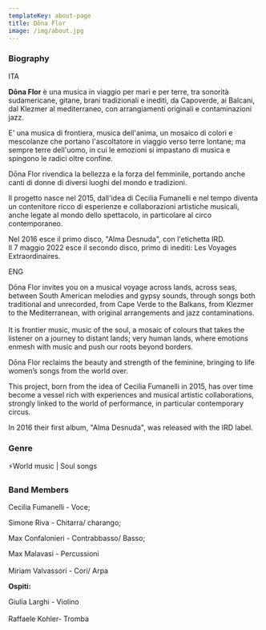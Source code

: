 ```yaml
---
templateKey: about-page
title: Dōna Flor
image: /img/about.jpg
---
```

### Biography

ITA

**Dōna Flor** è una musica in viaggio per mari e per terre, tra sonorità sudamericane, gitane, brani tradizionali e inediti, da Capoverde, ai Balcani, dal Klezmer al mediterraneo, con arrangiamenti originali e contaminazioni jazz.

 E' una musica di frontiera, musica dell'anima, un mosaico di colori e mescolanze che portano l'ascoltatore in viaggio verso terre lontane; ma sempre terre dell'uomo, in cui le emozioni si impastano di musica e spingono le radici oltre confine.

Dōna Flor rivendica la bellezza e la forza del femminile, portando anche canti di donne di diversi luoghi del mondo e tradizioni.

Il progetto nasce nel 2015, dall'idea di Cecilia Fumanelli e nel tempo diventa un contenitore ricco di esperienze e collaborazioni artistiche musicali, anche legate al mondo dello spettacolo, in particolare al circo contemporaneo.

Nel 2016 esce il primo disco, "Alma Desnuda", con l'etichetta IRD.\
Il 7 maggio 2022 esce il secondo disco, primo di inediti: Les Voyages Extraordinaires.



ENG

Dōna Flor invites you on a musical voyage across lands, across seas, between South American melodies and gypsy sounds, through songs both traditional and unrecorded, from Cape Verde to the Balkans, from Klezmer to the Mediterranean, with original arrangements and jazz contaminations.\
\
It is frontier music, music of the soul, a mosaic of colours that takes the listener on a journey to distant lands; very human lands, where emotions enmesh with music and push our roots beyond borders.

Dōna Flor reclaims the beauty and strength of the feminine, bringing to life women’s songs from the world over.

This project, born from the idea of Cecilia Fumanelli in 2015, has over time become a vessel rich with experiences and musical artistic collaborations, strongly linked to the world of performance, in particular contemporary circus.

In 2016 their first album, "Alma Desnuda", was released with the IRD label.

### Genre

⚡️World music | Soul songs

### Band Members

Cecilia Fumanelli - Voce;

Simone Riva - Chitarra/ charango;

Max Confalonieri - Contrabbasso/ Basso;

Max Malavasi - Percussioni\
\
Miriam Valvassori - Cori/ Arpa

**Ospiti:**

Giulia Larghi - Violino\
\
Raffaele Kohler- Tromba